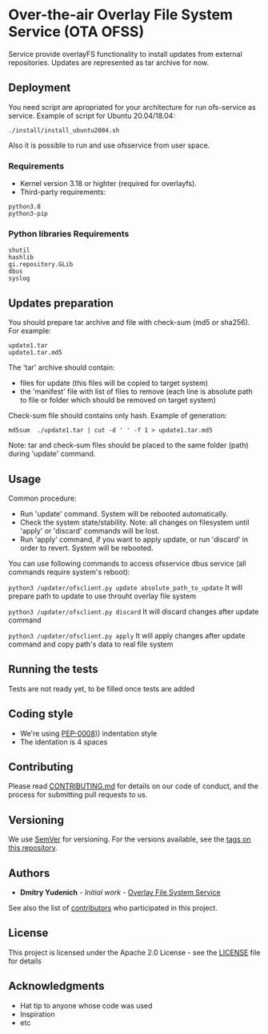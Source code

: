 # Over-the-air Overlay File System Service (OTA OFSS)

Service provide overlayFS functionality to install updates from external repositories.
Updates are represented as tar archive for now. 

## Deployment

You need script are apropriated for your architecture for run ofs-service as service.
Example of script for Ubuntu 20.04/18.04:
```
./install/install_ubuntu2004.sh
```

Also it is possible to run and use ofsservice from user space.

### Requirements
* Kernel version 3.18 or highter (required for overlayfs).
* Third-party requirements:
```
python3.8
python3-pip
```
### Python libraries Requirements
```
shutil
hashlib
gi.repository.GLib
dbus
syslog
```

## Updates preparation

You should prepare tar archive and file with check-sum (md5 or sha256). For example:
```
update1.tar 
update1.tar.md5
```

The 'tar' archive should contain:
* files for update (this files will be copied to target system)
* the 'manifest' file with list of files to remove (each line is absolute path to file or folder which should be removed on target system)

Check-sum file should contains only hash. 
Example of generation:
```
md5sum  ./update1.tar | cut -d ' ' -f 1 > update1.tar.md5
```

Note: tar and check-sum files should be placed to the same folder (path) during 'update' command.

## Usage 

Common procedure:
* Run 'update' command. System will be rebooted automatically.
* Check the system state/stability.
  Note: all changes on filesystem until 'apply' or 'discard' commands will be lost.
* Run 'apply' command, if you want to apply update, or run 'discard' in order to revert.
  System will be rebooted.

You can use following commands to access ofsservice dbus service (all commands require system's reboot):

```python3 /updater/ofsclient.py update absolute_path_to_update``` 
It will prepare path to update to use throuht overlay file system 

```python3 /updater/ofsclient.py discard```
It will discard changes after update command

```python3 /updater/ofsclient.py apply```
It will apply changes after update command and copy path's data to real file system

## Running the tests

Tests are not ready yet, to be filled once tests are added

## Coding style

* We're using [PEP-0008)](https://www.python.org/dev/peps/pep-0008/)) indentation style
* The identation is 4 spaces

## Contributing

Please read [CONTRIBUTING.md](CONTRIBUTING.md) for details on our code of conduct, and the process for submitting pull requests to us.

## Versioning

We use [SemVer](http://semver.org/) for versioning. For the versions available, see the [tags on this repository](https://github.com/mera-company/cpp-serialization-library/tags).

## Authors

* **Dmitry Yudenich** - *Initial work* - [Overlay File System Service](https://github.com/mera-company/ofs-service)

See also the list of [contributors](https://github.com/mera-company/ofs-service/graphs/contributors) who participated in this project.

## License

This project is licensed under the Apache 2.0 License - see the [LICENSE](LICENSE) file for details

## Acknowledgments

* Hat tip to anyone whose code was used
* Inspiration
* etc